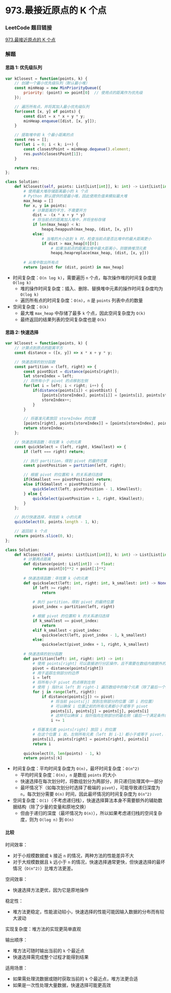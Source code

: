 # 973.最接近原点的 K 个点

### LeetCode 题目链接

[973.最接近原点的 K 个点](https://leetcode.cn/problems/k-closest-points-to-origin/)

### 解题

#### 思路 1: 优先级队列

```js
var kClosest = function(points, k) {
    // 创建一个最小优先级队列（默认最小堆）
    const minHeap = new MinPriorityQueue({
        priority: (point) => point[0]  // 使用点的距离作为优先级
    });

    // 遍历所有点，并将其加入最小优先级队列
    for(const [x, y] of points) {
        const dist = x * x + y * y;
        minHeap.enqueue([dist, [x, y]]);
    }

    // 提取堆中前 k 个最小距离的点
    const res = [];
    for(let i = 0; i < k; i++) {
        const closestPoint = minHeap.dequeue().element;
        res.push(closestPoint[1]);
    }

    return res;
};
```
```python
class Solution:
    def kClosest(self, points: List[List[int]], k: int) -> List[List[int]]:
        # 使用最大堆存储距离最小的 k 个点
        # Python 默认提供的是最小堆，因此使用负值来模拟最大堆
        max_heap = []
        for x, y in points:
            # 计算距离的平方，不需要开方
            dist = -(x * x + y * y)
            # 将当前点的距离加入堆中，并将坐标存储
            if len(max_heap) < k:
                heapq.heappush(max_heap, (dist, [x, y]))
            else:
                # 当堆的大小达到 k 时，检查当前点是否比堆中的最大距离更小
                if dist > max_heap[0][0]:
                    # 如果当前点的距离比堆中最大距离小，则替换堆顶元素
                    heapq.heapreplace(max_heap, (dist, [x, y]))
        
        # 从堆中取出所有点
        return [point for (dist, point) in max_heap]
```
- 时间复杂度：`O(n log k)`，需要遍历 `n` 个点，每次操作堆的时间复杂度是 `O(log k)`
  - 堆的操作时间复杂度：插入、删除、替换堆中元素的操作时间复杂度均为 `O(log k)`
  - 遍历所有点的时间复杂度：`O(n)`，`n` 是 `points` 列表中点的数量
- 空间复杂度：`O(k)`
  - 最大堆 `max_heap` 中存储了最多 `k` 个点，因此空间复杂度为 `O(k)`
  - 最终返回的结果列表的空间复杂度也是 `O(k)`

#### 思路 2: 快速选择

```js
var kClosest = function(points, k) {
    // 计算点到原点的距离平方
    const distance = ([x, y]) => x * x + y * y;

    // 快速选择的划分函数
    const partition = (left, right) => {
        const pivotDist = distance(points[right]);
        let storeIndex = left;
        // 将所有小于 pivot 的点移到左侧
        for(let i = left; i < right; i++) {
            if(distance(points[i]) < pivotDist) {
                [points[storeIndex], points[i]] = [points[i], points[storeIndex]];
                storeIndex++;
            }
        }

        // 将基准元素放回 storeIndex 的位置
        [points[right], points[storeIndex]] = [points[storeIndex], points[right]];
        return storeIndex;
    };

    // 快速选择函数：寻找第 k 小的元素
    const quickSelect = (left, right, kSmallest) => {
        if (left === right) return;

        // 执行 partition，得到 pivot 的最终位置
        const pivotPosition = partition(left, right);

        // 根据 pivot 的位置和 k 的关系递归选择
        if(kSmallest === pivotPosition) return;
        else if(kSmallest < pivotPosition) {
            quickSelect(left, pivotPosition - 1, kSmallest);
        } else {
            quickSelect(pivotPosition + 1, right, kSmallest);
        }
    };

    // 执行快速选择，寻找前 k 小的元素
    quickSelect(0, points.length - 1, k);

    // 返回前 k 个点
    return points.slice(0, k);
};
```
```python
class Solution:
    def kClosest(self, points: List[List[int]], k: int) -> List[List[int]]:
        # 计算两点距离
        def distance(point: List[int]) -> float:
            return point[0]**2 + point[1]**2
        
        # 快速选择函数：寻找第 k 小的元素
        def quickselect(left: int, right: int, k_smallest: int) -> None:
            if left >= right:
                return
            
            # 执行 partition，得到 pivot 的最终位置
            pivot_index = partition(left, right)

            # 根据 pivot 的位置和 k 的关系递归选择
            if k_smallest == pivot_index:
                return
            elif k_smallest < pivot_index:
                quickselect(left, pivot_index - 1, k_smallest)
            else:
                quickselect(pivot_index + 1, right, k_smallest)
        
        # 快速选择的划分函数
        def partition(left: int, right: int) -> int:
            # 使用 points[right] 可以直接进行分区操作，且不需要在数组内做额外的交换
            pivot = distance(points[right])
            # 用于追踪左侧部分的边界
            i = left
            # 将所有小于 pivot 的点移到左侧
            # 使用 j 指针从 left 到 right-1 遍历数组中的每个元素（除了最后一个基准元素）
            for j in range(left, right):
                if distance(points[j]) <= pivot:
                    # 将当前 points[j] 放到左侧部分的位置（即 i 的位置）
                    # 可以确保 i 位置之前的所有元素都小于或等于 pivot
                    points[i], points[j] = points[j], points[i]
                    # 这样可以确保 i 指针指向左侧部分的最右侧（最后一个满足条件的元素之后的第一个位置）
                    i += 1

            # 将基准元素 points[right] 放回 i 的位置
            # 在这个位置 i 处，左侧所有元素（left 到 i-1）都小于或等于 pivot，右侧所有元素（i+1 到 right）都大于 pivot
            points[i], points[right] = points[right], points[i]
            return i
        
        quickselect(0, len(points) - 1, k)
        return points[:k]
```

- 时间复杂度：平均时间复杂度为 `O(n)`，最坏时间复杂度：`O(n^2)`
  - 平均时间复杂度：`O(n)`，`n` 是数组 `points` 的大小
  - 快速选择在每次划分时，将数组划分为两部分，并只递归处理其中一部分
  - 最坏情况下（如每次划分时选择了极端的 `pivot`），可能导致递归深度为 `n`，每次划分需要 `O(n)` 时间，因此最坏情况的时间复杂度为 `O(n^2)`
- 空间复杂度：`O(1)`（不考虑递归栈），快速选择算法本身不需要额外的辅助数据结构（除了少量的变量和原地交换）
  - 但由于递归的深度（最坏情况为 `O(n)`），所以如果考虑递归栈的空间复杂度，则为 `O(log n)` 到 `O(n)`

#### 比较

时间效率：
- 对于小规模数据或 `k` 接近 `n` 的情况，两种方法的性能差异不大
- 对于大规模数据且 `k` 远小于 `n` 的情况，快速选择通常更快，但快速选择的最坏情况（`O(n^2)`）比堆方法更差。


空间效率：
- 快速选择方法更优，因为它是原地操作

稳定性：
- 堆方法更稳定，性能波动较小，快速选择的性能可能因输入数据的分布而有较大波动
  
实现复杂度：堆方法的实现更简单直观

输出顺序：
- 堆方法可随时输出当前的 `k` 个最近点
- 快速选择需完成整个过程才能得到结果

适用场景：
- 如果需处理流数据或随时获取当前的 `k` 个最近点，堆方法更合适
- 如果是一次性处理大量数据，快速选择可能更高效